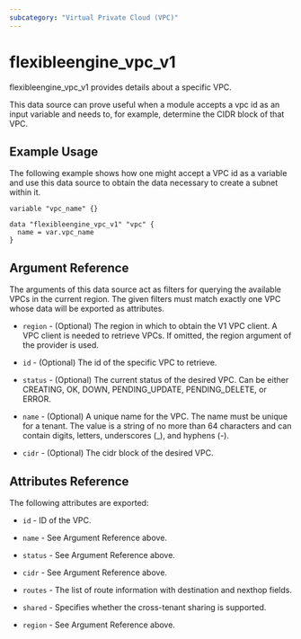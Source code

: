 ```yaml
---
subcategory: "Virtual Private Cloud (VPC)"
---
```


# flexibleengine_vpc_v1

flexibleengine_vpc_v1 provides details about a specific VPC.

This data source can prove useful when a module accepts a vpc id as an input variable and needs to, for example,
determine the CIDR block of that VPC.

## Example Usage

The following example shows how one might accept a VPC id as a variable and use this data source to
obtain the data necessary to create a subnet within it.

```hcl
variable "vpc_name" {}

data "flexibleengine_vpc_v1" "vpc" {
  name = var.vpc_name
}
```

## Argument Reference

The arguments of this data source act as filters for querying the available VPCs in the current region.
The given filters must match exactly one VPC whose data will be exported as attributes.

* `region` - (Optional) The region in which to obtain the V1 VPC client. A VPC client is needed to retrieve VPCs.
  If omitted, the region argument of the provider is used.

* `id` - (Optional) The id of the specific VPC to retrieve.

* `status` - (Optional) The current status of the desired VPC. Can be either CREATING, OK, DOWN, PENDING_UPDATE,
  PENDING_DELETE, or ERROR.

* `name` - (Optional) A unique name for the VPC. The name must be unique for a tenant. The value is a string of
  no more than 64 characters and can contain digits, letters, underscores (_), and hyphens (-).

* `cidr` - (Optional) The cidr block of the desired VPC.

## Attributes Reference

The following attributes are exported:

* `id` - ID of the VPC.

* `name` -  See Argument Reference above.

* `status` - See Argument Reference above.

* `cidr` - See Argument Reference above.

* `routes` - The list of route information with destination and nexthop fields.

* `shared` - Specifies whether the cross-tenant sharing is supported.

* `region` - See Argument Reference above.
